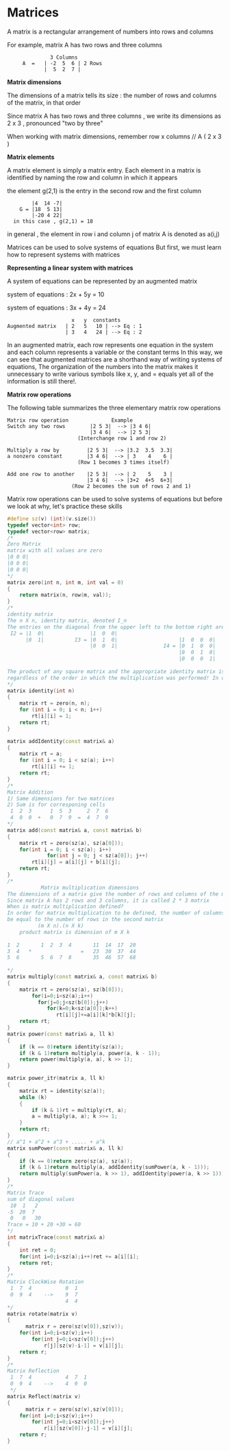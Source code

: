 # Matrices

A matrix is a rectangular arrangement of numbers into rows and columns

For example, matrix A has two rows and three columns
```
              3 Columns
     A  =   | -2  5  6 | 2 Rows
            |  5  2  7 |
```        
           
**Matrix dimensions**

The dimensions of a matrix tells its size : the number of rows and columns of the matrix, in that order

Since matrix A has two rows and three columns , we write its dimensions as 2 x 3 , pronounced "two by three"
	
When working with matrix dimensions, remember row x columns  // A ( 2 x 3 )

**Matrix elements**

A matrix element is simply a matrix entry.
Each element in a matrix is identified by naming the row and column in which it appears

the element g(2,1) is the entry in the second row and the first column
```
        |4  14 -7|
    G = |18  5 13|
        |-20 4 22|
  in this case , g(2,1) = 18
```
in general , the element in row i and column j of matrix A is denoted as a(i,j)

Matrices can be used to solve systems of equations 
But first, we must learn how to represent systems with matrices

**Representing a linear system with matrices**

A system of equations can be represented by an augmented matrix

system of equations :  2x + 5y = 10
	
system of equations :  3x + 4y = 24
```
                     x   y  constants
Augmented matrix   | 2   5   10 | --> Eq : 1
                   | 3   4   24 | --> Eq : 2
```
In an augmented matrix, each row represents one equation in the system and each column represents a variable 
or the constant terms In this way, we can see that augmented matrices are a shorthand way of writing systems 
of equations, The organization of the numbers into the matrix makes it unnecessary to write various symbols 
like x, y, and = equals yet all of the information is still there!.


**Matrix row operations**

The following table summarizes the three elementary matrix row operations
```
Matrix row operation	          Example
Switch any two rows        |2 5 3|  --> |3 4 6|
                           |3 4 6|  --> |2 5 3|
                       (Interchange row 1 and row 2)
                       
Multiply a row by         |2 5 3|  --> |3.2  3.5  3.3|
a nonzero constant        |3 4 6|  --> | 3    4    6 |
                       (Row 1 becomes 3 times itself)
        
Add one row to another    |2 5 3|  --> | 2    5    3 |
                          |3 4 6|  --> |3+2  4+5  6+3|
                     (Row 2 becomes the sum of rows 2 and 1)
```
Matrix row operations can be used to solve systems of equations 
but before we look at why, let's practice these skills

```cpp
#define sz(v) (int)(v.size())
typedef vector<int> row;
typedef vector<row> matrix;
/*
Zero Matrix 
matrix with all values are zero
|0 0 0|
|0 0 0|
|0 0 0|
*/
matrix zero(int n, int m, int val = 0)
{
	return matrix(n, row(m, val));
}
/*
identity matrix
The n X n, identity matrix, denoted I_n 
The entries on the diagonal from the upper left to the bottom right are all 1's, and all other entries are 0
 I2 = |1  0|               |1  0  0|
      |0  1|          I3 = |0  1  0|                    |1  0  0  0|
                           |0  0  1|               I4 = |0  1  0  0|
                                                        |0  0  1  0|
                                                        |0  0  0  1|
							
The product of any square matrix and the appropriate identity matrix is always the original matrix
regardless of the order in which the multiplication was performed! In other words, A.I = I.A = A
*/
matrix identity(int n) 
{
	matrix rt = zero(n, n);
	for (int i = 0; i < n; i++)
		rt[i][i] = 1;
	return rt;
}

matrix addIdentity(const matrix& a) 
{
	matrix rt = a;
	for (int i = 0; i < sz(a); i++)
		rt[i][i] += 1;
	return rt;
}
/*
Matrix Addition 
1) Same dimensions for two matrices
2) Sum is for corresponing cells
 1  2  3      1  5  3     2  7  6
 4  0  0  +   0  7  9  =  4  7  9
*/
matrix add(const matrix& a, const matrix& b) 
{
	matrix rt = zero(sz(a), sz(a[0]));
	for(int i = 0; i < sz(a); i++)
             for(int j = 0; j < sz(a[0]); j++)
		rt[i][j] = a[i][j] + b[i][j];
	return rt;
}
/*
           Matrix multiplication dimensions
The dimensions of a matrix give the number of rows and columns of the matrix in that order
Since matrix A has 2 rows and 3 columns, it is called 2 * 3 matrix
When is matrix multiplication defined?
In order for matrix multiplication to be defined, the number of columns in the first matrix must 
be equal to the number of rows in the second matrix
          (m X n).(n X k)
    product matrix is dimension of m X k
    
1  2       1  2  3  4       11  14  17  20
3  4   *                =   23  30  37  44
5  6       5  6  7  8       35  46  57  68
    
*/
matrix multiply(const matrix& a, const matrix& b) 
{
	matrix rt = zero(sz(a), sz(b[0]));
        for(i=0;i<sz(a);i++)
          for(j=0;j<sz(b[0]);j++)
             for(k=0;k<sz(a[0]);k++)
                rt[i][j]+=a[i][k]*b[k][j];
	return rt;
}
matrix power(const matrix& a, ll k) 
{	
	if (k == 0)return identity(sz(a));	
	if (k & 1)return multiply(a, power(a, k - 1));	
	return power(multiply(a, a), k >> 1);	
}	

matrix power_itr(matrix a, ll k) 
{	
	matrix rt = identity(sz(a));	
	while (k)
	{	
		if (k & 1)rt = multiply(rt, a);	
		a = multiply(a, a); k >>= 1;	
	}	
	return rt;	
}	
// a^1 + a^2 + a^3 + ..... + a^k
matrix sumPower(const matrix& a, ll k)
{	
	if (k == 0)return zero(sz(a), sz(a));	
	if (k & 1)return multiply(a, addIdentity(sumPower(a, k - 1)));	
	return multiply(sumPower(a, k >> 1), addIdentity(power(a, k >> 1)));	
}	
/*
Matrix Trace
sum of diagonal values
 10  1   2
-5  20  7
 0   0   30
Trace = 10 + 20 +30 = 60
*/
int matrixTrace(const matrix& a)
{
	int ret = 0;
	for(int i=0;i<sz(a);i++)ret += a[i][i];
	return ret;
}
/*
Matrix ClockWise Rotation
 1  7  4           0  1
 0  9  4    -->    9  7
                   4  4
*/  
matrix rotate(matrix v)
{
	  matrix r = zero(sz(v[0]),sz(v));
    for(int i=0;i<sz(v);i++)
        for(int j=0;i<sz(v[0]);j++)
            r[j][sz(v)-i-1] = v[i][j];
    return r;
}
/*
Matrix Reflection
 1  7  4           4  7  1
 0  9  4    -->    4  9  0
 */
matrix Reflect(matrix v)
{
	  matrix r = zero(sz(v),sz(v[0]));
    for(int i=0;i<sz(v);i++)
        for(int j=0;i<sz(v[0]);j++)
            r[i][sz(v[0])-j-1] = v[i][j];
    return r;
}
```
